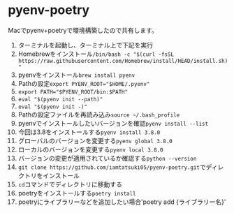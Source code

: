 # pyenv-poetry
Macでpyenv+poetryで環境構築したので共有します。
1. ターミナルを起動し、ターミナル上で下記を実行
2. Homebrewをインストール`/bin/bash -c "$(curl -fsSL https://raw.githubusercontent.com/Homebrew/install/HEAD/install.sh)"`
3. pyenvをインストール`brew install pyenv`
4. Pathの設定`export PYENV_ROOT="$HOME/.pyenv"`
5. `export PATH="$PYENV_ROOT/bin:$PATH"`
6. `eval "$(pyenv init --path)"`
7. `eval "$(pyenv init -)"`
8. Pathの設定ファイルを再読み込み`source ~/.bash_profile`
9. pyenvでインストールしたいバージョンを確認`pyenv install --list`
10. 今回は3.8をインストールする`pyenv install 3.8.0`
11. グローバルのバージョンを変更する`pyenv global 3.8.0`
12. ローカルのバージョンを変更する`pyenv local 3.8.0`
13. バージョンの変更が適用されているか確認する`python --version`
14. `git clone https://github.com/iamtatsuki05/pyenv-poetry.git`でディレクトリをインストール
15. `cd`コマンドでディレクトリに移動する
16. poetryをインストールする`poetry install`
17. poetryにライブラリーなどを追加したい場合'poetry add {ライブラリー名}'
